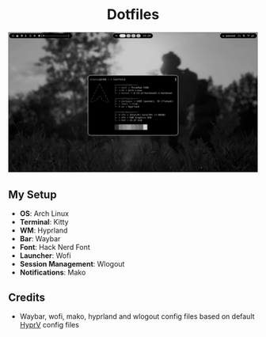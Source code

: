 <div align="center">
  
# Dotfiles

![Fastfetch](screenshots/fastfetch-screenshot-26.04.2025.jpg)

</div>

## My Setup

* **OS**: Arch Linux
* **Terminal**: Kitty
* **WM**: Hyprland
* **Bar**: Waybar
* **Font**: Hack Nerd Font
* **Launcher**: Wofi
* **Session Management**: Wlogout
* **Notifications**: Mako


## Credits

* Waybar, wofi, mako, hyprland and wlogout config files based on default [HyprV](https://github.com/soldoestech/hyprv4) config files 
